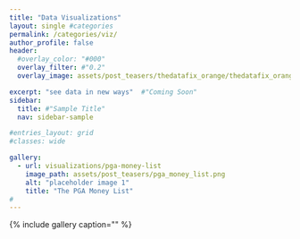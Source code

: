 ```yaml
---
title: "Data Visualizations"
layout: single #categories
permalink: /categories/viz/
author_profile: false
header:
  #overlay_color: "#000"
  overlay_filter: #"0.2"
  overlay_image: assets/post_teasers/thedatafix_orange/thedatafix_orange.002.jpeg

excerpt: "see data in new ways"  #"Coming Soon"
sidebar:
  title: #"Sample Title"
  nav: sidebar-sample

#entries_layout: grid
#classes: wide

gallery:
  - url: visualizations/pga-money-list
    image_path: assets/post_teasers/pga_money_list.png
    alt: "placeholder image 1"
    title: "The PGA Money List"
#
---
```

{% include gallery caption="" %}
